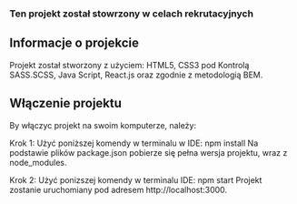 ### Ten projekt został stowrzony w celach rekrutacyjnych
## Informacje o projekcie
Projekt został stworzony z użyciem:
HTML5, CSS3 pod Kontrolą SASS.SCSS, Java Script, React.js oraz zgodnie z metodologią BEM.

## Włączenie projektu
By włączyc projekt na swoim komputerze, należy:

Krok 1:
Użyć poniższej komendy w terminalu w IDE:
npm install 
Na podstawie plików package.json pobierze się pełna wersja projektu, wraz z node_modules.

Krok 2:
Użyć ponizszej komendy w terminalu IDE:
npm start
Projekt zostanie uruchomiany pod adresem http://localhost:3000.
